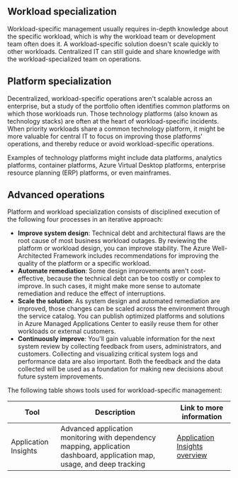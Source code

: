 
## Workload specialization

Workload-specific management usually requires in-depth knowledge about the specific workload, which is why the workload team or development team often does it. A workload-specific solution doesn't scale quickly to other workloads. Centralized IT can still guide and share knowledge with the workload-specialized team on operations.

## Platform specialization

Decentralized, workload-specific operations aren't scalable across an enterprise, but a study of the portfolio often identifies common platforms on which those workloads run. Those technology platforms (also known as technology stacks) are often at the heart of workload-specific incidents. When priority workloads share a common technology platform, it might be more valuable for central IT to focus on improving those platforms' operations, and thereby reduce or avoid workload-specific operations.

Examples of technology platforms might include data platforms, analytics platforms, container platforms, Azure Virtual Desktop platforms, enterprise resource planning (ERP) platforms, or even mainframes.

## Advanced operations

Platform and workload specialization consists of disciplined execution of the following four processes in an iterative approach:

- **Improve system design**: Technical debt and architectural flaws are the root cause of most business workload outages. By reviewing the platform or workload design, you can improve stability. The Azure Well-Architected Framework includes recommendations for improving the quality of the platform or a specific workload.
- **Automate remediation**: Some design improvements aren't cost-effective, because the technical debt can be too costly or complex to improve. In such cases, it might make more sense to automate remediation and reduce the effect of interruptions.
- **Scale the solution**: As system design and automated remediation are improved, those changes can be scaled across the environment through the service catalog. You can publish optimized platforms and solutions in Azure Managed Applications Center to easily reuse them for other workloads or external customers.
- **Continuously improve**: You'll gain valuable information for the next system review by collecting feedback from users, administrators, and customers. Collecting and visualizing critical system logs and performance data are also important. Both the feedback and the data collected will be used as a foundation for making new decisions about future system improvements.

The following table shows tools used for workload-specific management:

|Tool|Description|Link to more information|
|---|---|---|
|Application Insights|Advanced application monitoring with dependency mapping, application dashboard, application map, usage, and deep tracking|[Application Insights overview](https://learn.microsoft.com/en-us/azure/azure-monitor/app/app-insights-overview)|